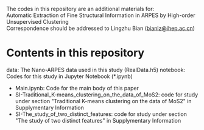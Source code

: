 The codes in this repository are an additional materials for:  
Automatic Extraction of Fine Structural Information in ARPES by High-order Unsupervised Clustering  
Correspondence should be addressed to Lingzhu Bian (bianlz@ihep.ac.cn)  

# Contents in this repository
data: The Nano-ARPES data used in this study (RealData.h5)
notebook: Codes for this study in Jupyter Notebook (*.ipynb)  
  - Main.ipynb: Code for the main body of this paper
  - SI-Traditional_K-means_clustering_on_the_data_of_MoS2: code for study under section "Traditional K-means clustering on the data of MoS2" in Supplymentary Information 
  - SI-The_study_of_two_distinct_features: code for study under section "The study of two distinct features" in Supplymentary Information 
